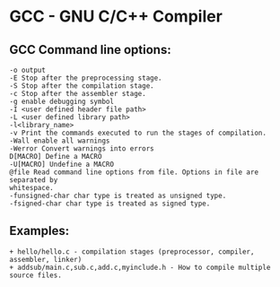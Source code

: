 
# GCC - GNU C/C++ Compiler

## GCC Command line options:

	-o output
	-E Stop after the preprocessing stage.
	-S Stop after the compilation stage.
	-c Stop after the assembler stage.
	-g enable debugging symbol
	-I <user defined header file path>
	-L <user defined library path>
	-l<library_name>
	-v Print the commands executed to run the stages of compilation.
	-Wall enable all warnings
	-Werror Convert warnings into errors
	D[MACRO] Define a MACRO
	-U[MACRO] Undefine a MACRO
	@file Read command line options from file. Options in file are separated by
	whitespace.
	-funsigned-char char type is treated as unsigned type.
	-fsigned-char char type is treated as signed type.


## Examples:

	+ hello/hello.c - compilation stages (preprocessor, compiler, assembler, linker)
	+ addsub/main.c,sub.c,add.c,myinclude.h - How to compile multiple source files.

